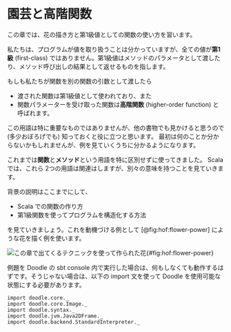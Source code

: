 # 園芸と高階関数

この章では、花の描き方と第1級値としての関数の使い方を習います。

私たちは、プログラムが値を取り扱うことは分かっていますが、全ての値が**第1級** (first-class) ではありません。第1級値はメソッドのパラメータとして渡したり、メソッド呼び出しの結果として返せるものを指します。

もしも私たちが関数を別の関数の引数として渡したら

- 渡された関数は第1級値として使われており、また
- 関数パラメーターを受け取った関数は**高階関数** (higher-order function) と呼ばれます。

この用語は特に重要なものではありませんが、他の書物でも見かけると思うので (多少おぼろげでも) 知っておくと役に立つと思います。
最初は何のことか分からないかもしれませんが、例を見ていくうちに分かるようになります。

これまでは**関数**と**メソッド**という用語を特に区別せずに使ってきました。
Scala では、これら 2つの用語は関連はしますが、別々の意味を持つことを見ていきます。

背景の説明はここまでにして、

- Scala での関数の作り方
- 第1級関数を使ってプログラムを構造化する方法

を見ていきましょう。これを動機づける例として [@fig:hof:flower-power] にような花を描く例を使います。

![この章で出てくるテクニックを使って作られた花](src/pages/hof/flower-power.pdf+svg){#fig:hof:flower-power}

<div class="callout callout-info">
例題を Doodle の sbt console 内で実行した場合は、何もしなくても動作するはずです。そうじゃない場合は、以下の import 文を使って Doodle を使用可能な状態にする必要があります。

```tut:silent
import doodle.core._
import doodle.core.Image._
import doodle.syntax._
import doodle.jvm.Java2DFrame._
import doodle.backend.StandardInterpreter._
```
</div>
